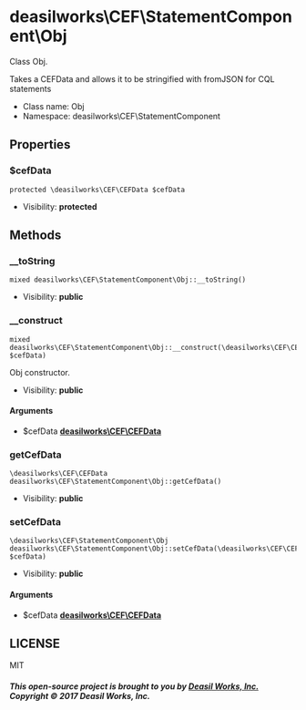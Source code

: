 deasilworks\CEF\StatementComponent\Obj
===============

Class Obj.

Takes a CEFData and allows it to be stringified with fromJSON
for CQL statements


* Class name: Obj
* Namespace: deasilworks\CEF\StatementComponent





Properties
----------


### $cefData

    protected \deasilworks\CEF\CEFData $cefData





* Visibility: **protected**


Methods
-------


### __toString

    mixed deasilworks\CEF\StatementComponent\Obj::__toString()





* Visibility: **public**




### __construct

    mixed deasilworks\CEF\StatementComponent\Obj::__construct(\deasilworks\CEF\CEFData $cefData)

Obj constructor.



* Visibility: **public**


#### Arguments
* $cefData **[deasilworks\CEF\CEFData](deasilworks-CEF-CEFData.md)**



### getCefData

    \deasilworks\CEF\CEFData deasilworks\CEF\StatementComponent\Obj::getCefData()





* Visibility: **public**




### setCefData

    \deasilworks\CEF\StatementComponent\Obj deasilworks\CEF\StatementComponent\Obj::setCefData(\deasilworks\CEF\CEFData $cefData)





* Visibility: **public**


#### Arguments
* $cefData **[deasilworks\CEF\CEFData](deasilworks-CEF-CEFData.md)**



## LICENSE

MIT

##### This open-source project is brought to you by [Deasil Works, Inc.](http://deasil.works/) Copyright &copy; 2017 Deasil Works, Inc.